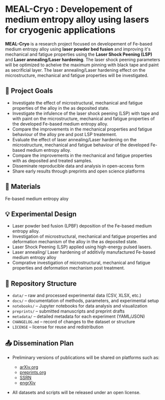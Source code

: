 # MEAL-Cryo : Developement of medium entropy alloy using lasers for cryogenic applications

**MEAL-Cryo** is a research project focused on developement of Fe-based medium entropy alloy using **laser powder bed fusion** and improving it's mechanical and fatigue properties using the **Laser Shock Peening (LSP)** and **Laser annealing/Laser hardening**. The laser shock peening parameters will be optimized to acheive the maximum pinning with black tape and paint as secrificial layer. The laser annealing/Laser hardening effect on the microstructure, mechanical and fatigue properties will be investigated.

## 🎯 Project Goals
 
 - Investigate the effect of microstructural, mechanical and fatigue properties of the alloy in the as deposited state.
 - Investigate the infulence of the laser shock peening (LSP) with tape and with paint on the microstructure, mechanical and fatigue properties of the developed Fe-based 
   medium entropy alloy.
 - Compare the improvements in the mechanical properties and fatigue behaviour of the alloy pre and post LSP treatement.
 - Evaluate the effect of laser annealing/Laser hardening on the microstructure, mechanical and fatigue behaviour of the developed Fe-based medium entropy alloy.
 - Compare the improvements in the mechanical and fatigue properties with as deposited and treated samples.
 - Disseminate reproducible data and analysis in open-access form
 - Share early results through preprints and open science platforms
 
## 🧪 Materials

 Fe-based medium entropy aloy

 ## 💡 Experimental Design

- Laser powder bed fusion (LPBF) deposition of the Fe-based medium entropy alloy.
- Investigation of microstructural, mechanical and fatigue properties and deformation mechanism of the alloy in the as deposited state.
- Laser Shock Peening (LSP) applied using high-energy pulsed lasers.
- Laser annealing/ Laser hardening of additivily manufactured Fe-based medium entropy alloy
- Comprative investigation of microstructural, mechanical and fatigue properties and deformation mechanism post treatment.

 ## 📁 Repository Structure

 - `data/` – raw and processed experimental data (CSV, XLSX, etc.)
 - `docs/` – documentation of methods, parameters, and experimental setup
 - `notebooks/` – Jupyter notebooks for data analysis and visualization
 - `preprints/` – submitted manuscripts and preprint drafts
 - `metadata/` – detailed metadata for each experiment (YAML/JSON)
 - `CHANGELOG.md` – record of changes to the dataset or structure
 - `LICENSE` – license for reuse and redistribution

## 📤 Dissemination Plan
 
- Preliminary versions of publications will be shared on platforms such as:
   - [arXiv.org](https://arxiv.org)
   - [preprints.org](https://www.preprints.org)
   - [SSRN](https://www.ssrn.com)
   - [engrXiv](https://engrxiv.org)


 - All datasets and scripts will be released under an open license.
